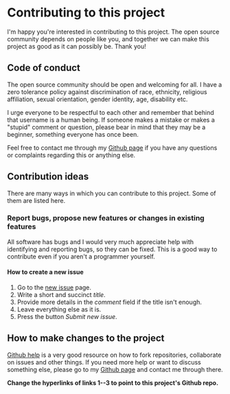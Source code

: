 # Contributing to this project
I'm happy you're interested in contributing to this project. The open source community depends on people like you, and together we can make this project as good as it can possibly be. Thank you!

## Code of conduct
The open source community should be open and welcoming for all. I have a zero tolerance policy against discrimination of race, ethnicity, religious affiliation, sexual orientation, gender identity, age, disability etc.

I urge everyone to be respectful to each other and remember that behind that username is a human being. If someone makes a mistake or makes a "stupid" comment or question, please bear in mind that they may be a beginner, something everyone has once been.

Feel free to contact me through my [Github page][1] if you have any questions or complaints regarding this or anything else.

## Contribution ideas
There are many ways in which you can contribute to this project. Some of them are listed here.

### Report bugs, propose new features or changes in existing features
All software has bugs and I would very much appreciate help with identifying and reporting bugs, so they can be fixed. This is a good way to contribute even if you aren't a programmer yourself.

#### How to create a new issue
1. Go to the [new issue][2] page.
1. Write a short and succinct *title*.
1. Provide more details in the *comment* field if the title isn't enough.
1. Leave everything else as it is.
1. Press the button *Submit new issue*.

## How to make changes to the project
[Github help][3] is a very good resource on how to fork repositories, collaborate on issues and other things. If you need more help or want to discuss something else, please go to my [Github page][1] and contact me through there.

**Change the hyperlinks of links 1--3 to point to this project's Github repo.**


[1]: https://github.com/olivertwistor
[2]: https://github.com/olivertwistor/olivertwistor-project-model/issues/new
[3]: https://docs.github.com/en/github/collaborating-with-issues-and-pull-requests
